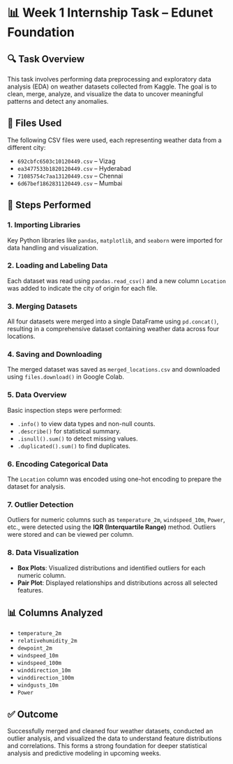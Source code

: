 # 📊 Week 1 Internship Task – Edunet Foundation

## 🔍 Task Overview

This task involves performing data preprocessing and exploratory data analysis (EDA) on weather datasets collected from Kaggle. The goal is to clean, merge, analyze, and visualize the data to uncover meaningful patterns and detect any anomalies.

## 📁 Files Used

The following CSV files were used, each representing weather data from a different city:

- `692cbfc6503c10120449.csv` – Vizag  
- `ea3477533b1820120449.csv` – Hyderabad  
- `71085754c7aa13120449.csv` – Chennai  
- `6d67bef1862831120449.csv` – Mumbai  

## 📌 Steps Performed

### 1. **Importing Libraries**
Key Python libraries like `pandas`, `matplotlib`, and `seaborn` were imported for data handling and visualization.

### 2. **Loading and Labeling Data**
Each dataset was read using `pandas.read_csv()` and a new column `Location` was added to indicate the city of origin for each file.

### 3. **Merging Datasets**
All four datasets were merged into a single DataFrame using `pd.concat()`, resulting in a comprehensive dataset containing weather data across four locations.

### 4. **Saving and Downloading**
The merged dataset was saved as `merged_locations.csv` and downloaded using `files.download()` in Google Colab.

### 5. **Data Overview**
Basic inspection steps were performed:
- `.info()` to view data types and non-null counts.
- `.describe()` for statistical summary.
- `.isnull().sum()` to detect missing values.
- `.duplicated().sum()` to find duplicates.

### 6. **Encoding Categorical Data**
The `Location` column was encoded using one-hot encoding to prepare the dataset for analysis.

### 7. **Outlier Detection**
Outliers for numeric columns such as `temperature_2m`, `windspeed_10m`, `Power`, etc., were detected using the **IQR (Interquartile Range)** method. Outliers were stored and can be viewed per column.

### 8. **Data Visualization**
- **Box Plots**: Visualized distributions and identified outliers for each numeric column.
- **Pair Plot**: Displayed relationships and distributions across all selected features.

## 📊 Columns Analyzed
- `temperature_2m`
- `relativehumidity_2m`
- `dewpoint_2m`
- `windspeed_10m`
- `windspeed_100m`
- `winddirection_10m`
- `winddirection_100m`
- `windgusts_10m`
- `Power`

## ✅ Outcome
Successfully merged and cleaned four weather datasets, conducted an outlier analysis, and visualized the data to understand feature distributions and correlations. This forms a strong foundation for deeper statistical analysis and predictive modeling in upcoming weeks.
